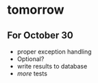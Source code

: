 # tomorrow

## For October 30

- proper exception handling
- Optional?
- write results to database
- _more_ tests
